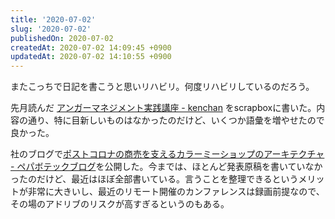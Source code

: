 ```yaml
---
title: '2020-07-02'
slug: '2020-07-02'
publishedOn: 2020-07-02
createdAt: 2020-07-02 14:09:45 +0900
updatedAt: 2020-07-02 14:10:55 +0900
---
```

またこっちで日記を書こうと思いリハビリ。何度リハビリしているのだろう。

先月読んだ [アンガーマネジメント実践講座 \- kenchan](https://scrapbox.io/kenchan/%E3%82%A2%E3%83%B3%E3%82%AC%E3%83%BC%E3%83%9E%E3%83%8D%E3%82%B8%E3%83%A1%E3%83%B3%E3%83%88%E5%AE%9F%E8%B7%B5%E8%AC%9B%E5%BA%A7) をscrapboxに書いた。内容の通り、特に目新しいものはなかったのだけど、いくつか語彙を増やせたので良かった。

社のブログで[ポストコロナの商売を支えるカラーミーショップのアーキテクチャ \- ペパボテックブログ](https://tech.pepabo.com/2020/07/02/colorme-shop-re-architecting-2020/)を公開した。今までは、ほとんど発表原稿を書いていなかったのだけど、最近はほぼ全部書いている。言うことを整理できるというメリットが非常に大きいし、最近のリモート開催のカンファレンスは録画前提なので、その場のアドリブのリスクが高すぎるというのもある。
